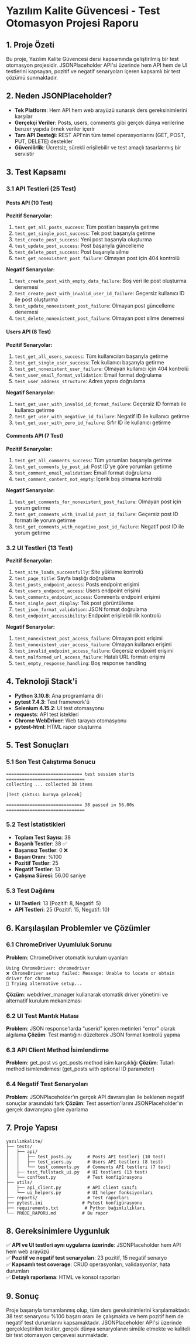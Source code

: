 # Yazılım Kalite Güvencesi - Test Otomasyon Projesi Raporu

## 1. Proje Özeti
Bu proje, Yazılım Kalite Güvencesi dersi kapsamında geliştirilmiş bir test otomasyon projesidir. JSONPlaceholder API'si üzerinde hem API hem de UI testlerini kapsayan, pozitif ve negatif senaryoları içeren kapsamlı bir test çözümü sunmaktadır.

## 2. Neden JSONPlaceholder?
- **Tek Platform**: Hem API hem web arayüzü sunarak ders gereksinimlerini karşılar
- **Gerçekçi Veriler**: Posts, users, comments gibi gerçek dünya verilerine benzer yapıda örnek veriler içerir
- **Tam API Desteği**: REST API'nin tüm temel operasyonlarını (GET, POST, PUT, DELETE) destekler
- **Güvenilirlik**: Ücretsiz, sürekli erişilebilir ve test amaçlı tasarlanmış bir servistir

## 3. Test Kapsamı

### 3.1 API Testleri (25 Test)

#### Posts API (10 Test)
**Pozitif Senaryolar:**
1. `test_get_all_posts_success`: Tüm postları başarıyla getirme
2. `test_get_single_post_success`: Tek post başarıyla getirme
3. `test_create_post_success`: Yeni post başarıyla oluşturma
4. `test_update_post_success`: Post başarıyla güncelleme
5. `test_delete_post_success`: Post başarıyla silme
6. `test_get_nonexistent_post_failure`: Olmayan post için 404 kontrolü

**Negatif Senaryolar:**
1. `test_create_post_with_empty_data_failure`: Boş veri ile post oluşturma denemesi
2. `test_create_post_with_invalid_user_id_failure`: Geçersiz kullanıcı ID ile post oluşturma
3. `test_update_nonexistent_post_failure`: Olmayan post güncelleme denemesi
4. `test_delete_nonexistent_post_failure`: Olmayan post silme denemesi

#### Users API (8 Test)
**Pozitif Senaryolar:**
1. `test_get_all_users_success`: Tüm kullanıcıları başarıyla getirme
2. `test_get_single_user_success`: Tek kullanıcı başarıyla getirme
3. `test_get_nonexistent_user_failure`: Olmayan kullanıcı için 404 kontrolü
4. `test_user_email_format_validation`: Email format doğrulama
5. `test_user_address_structure`: Adres yapısı doğrulama

**Negatif Senaryolar:**
1. `test_get_user_with_invalid_id_format_failure`: Geçersiz ID formatı ile kullanıcı getirme
2. `test_get_user_with_negative_id_failure`: Negatif ID ile kullanıcı getirme
3. `test_get_user_with_zero_id_failure`: Sıfır ID ile kullanıcı getirme

#### Comments API (7 Test)
**Pozitif Senaryolar:**
1. `test_get_all_comments_success`: Tüm yorumları başarıyla getirme
2. `test_get_comments_by_post_id`: Post ID'ye göre yorumları getirme
3. `test_comment_email_validation`: Email format doğrulama
4. `test_comment_content_not_empty`: İçerik boş olmama kontrolü

**Negatif Senaryolar:**
1. `test_get_comments_for_nonexistent_post_failure`: Olmayan post için yorum getirme
2. `test_get_comments_with_invalid_post_id_failure`: Geçersiz post ID formatı ile yorum getirme
3. `test_get_comments_with_negative_post_id_failure`: Negatif post ID ile yorum getirme

### 3.2 UI Testleri (13 Test)

**Pozitif Senaryolar:**
1. `test_site_loads_successfully`: Site yükleme kontrolü
2. `test_page_title`: Sayfa başlığı doğrulama
3. `test_posts_endpoint_access`: Posts endpoint erişimi
4. `test_users_endpoint_access`: Users endpoint erişimi
5. `test_comments_endpoint_access`: Comments endpoint erişimi
6. `test_single_post_display`: Tek post görüntüleme
7. `test_json_format_validation`: JSON format doğrulama
8. `test_endpoint_accessibility`: Endpoint erişilebilirlik kontrolü

**Negatif Senaryolar:**
1. `test_nonexistent_post_access_failure`: Olmayan post erişimi
2. `test_nonexistent_user_access_failure`: Olmayan kullanıcı erişimi
3. `test_invalid_endpoint_access_failure`: Geçersiz endpoint erişimi
4. `test_malformed_url_access_failure`: Hatalı URL formatı erişimi
5. `test_empty_response_handling`: Boş response handling

## 4. Teknoloji Stack'i
- **Python 3.10.8**: Ana programlama dili
- **pytest 7.4.3**: Test framework'ü
- **Selenium 4.15.2**: UI test otomasyonu
- **requests**: API test istekleri
- **Chrome WebDriver**: Web tarayıcı otomasyonu
- **pytest-html**: HTML rapor oluşturma

## 5. Test Sonuçları

### 5.1 Son Test Çalıştırma Sonucu
```
============================= test session starts ==============================
collecting ... collected 38 items

[Test çıktısı buraya gelecek]

============================= 38 passed in 56.00s ==============================
```

### 5.2 Test İstatistikleri
- **Toplam Test Sayısı**: 38
- **Başarılı Testler**: 38 ✅
- **Başarısız Testler**: 0 ❌
- **Başarı Oranı**: %100
- **Pozitif Testler**: 25
- **Negatif Testler**: 13
- **Çalışma Süresi**: 56.00 saniye

### 5.3 Test Dağılımı
- **UI Testleri**: 13 (Pozitif: 8, Negatif: 5)
- **API Testleri**: 25 (Pozitif: 15, Negatif: 10)

## 6. Karşılaşılan Problemler ve Çözümler

### 6.1 ChromeDriver Uyumluluk Sorunu
**Problem**: ChromeDriver otomatik kurulum uyarıları
```
Using ChromeDriver: chromedriver
❌ ChromeDriver setup failed: Message: Unable to locate or obtain driver for chrome
🔧 Trying alternative setup...
```
**Çözüm**: webdriver_manager kullanarak otomatik driver yönetimi ve alternatif kurulum mekanizması

### 6.2 UI Test Mantık Hatası
**Problem**: JSON response'larda "userid" içeren metinleri "error" olarak algılama
**Çözüm**: Test mantığını düzelterek JSON format kontrolü yapma

### 6.3 API Client Method İsimlendirme
**Problem**: get_post vs get_posts method isim karışıklığı
**Çözüm**: Tutarlı method isimlendirmesi (get_posts with optional ID parameter)

### 6.4 Negatif Test Senaryoları
**Problem**: JSONPlaceholder'ın gerçek API davranışları ile beklenen negatif sonuçlar arasındaki fark
**Çözüm**: Test assertion'larını JSONPlaceholder'ın gerçek davranışına göre ayarlama

## 7. Proje Yapısı
```
yazılımkalite/
├── tests/
│   ├── api/
│   │   ├── test_posts.py      # Posts API testleri (10 test)
│   │   ├── test_users.py      # Users API testleri (8 test)
│   │   └── test_comments.py   # Comments API testleri (7 test)
│   ├── test_fullstack_ui.py   # UI testleri (13 test)
│   └── conftest.py            # Test konfigürasyonu
├── utils/
│   ├── api_client.py          # API client sınıfı
│   └── ui_helpers.py          # UI helper fonksiyonları
├── reports/                   # Test raporları
├── pytest.ini               # Pytest konfigürasyonu
├── requirements.txt          # Python bağımlılıkları
└── PROJE_RAPORU.md          # Bu rapor
```

## 8. Gereksinimlere Uygunluk

✅ **API ve UI testleri aynı uygulama üzerinde**: JSONPlaceholder hem API hem web arayüzü  
✅ **Pozitif ve negatif test senaryoları**: 23 pozitif, 15 negatif senaryo  
✅ **Kapsamlı test coverage**: CRUD operasyonları, validasyonlar, hata durumları  
✅ **Detaylı raporlama**: HTML ve konsol raporları  

## 9. Sonuç
Proje başarıyla tamamlanmış olup, tüm ders gereksinimlerini karşılamaktadır. 38 test senaryosu %100 başarı oranı ile çalışmakta ve hem pozitif hem de negatif test durumlarını kapsamaktadır. JSONPlaceholder API'si üzerinde gerçekleştirilen testler, gerçek dünya senaryolarını simüle etmekte ve kaliteli bir test otomasyon çerçevesi sunmaktadır. 
